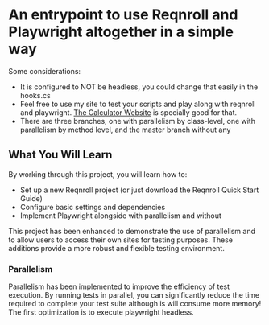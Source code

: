 # An entrypoint to use Reqnroll and Playwright altogether in a simple way
Some considerations:
- It is configured to NOT be headless, you could change that easily in the hooks.cs
- Feel free to use my site to test your scripts and play along with reqnroll and playwright. [The Calculator Website](https://mateuslazarus.com/calculator) is specially good for that.
- There are three branches, one with parallelism by class-level, one with parallelism by method level, and the master branch without any

## What You Will Learn

By working through this project, you will learn how to:
- Set up a new Reqnroll project (or just download the Reqnroll Quick Start Guide)
- Configure basic settings and dependencies
- Implement Playwright alongside with parallelism and without

This project has been enhanced to demonstrate the use of parallelism and to allow users to access their own sites for testing purposes. These additions provide a more robust and flexible testing environment.

### Parallelism

Parallelism has been implemented to improve the efficiency of test execution. By running tests in parallel, you can significantly reduce the time required to complete your test suite although is will consume more memory! The first optimization is to execute playwright headless.

